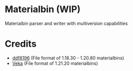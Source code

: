 # Materialbin (WIP)
Materialbin parser and writer with multiversion capabilities

# Credits
+ [ddf8196](https://github.com/ddf8196) (File format of 1.18.30 - 1.20.80 materialbins)
+ [Veka](https://github.com/veka0) (File format of 1.21.20 materialbins)

